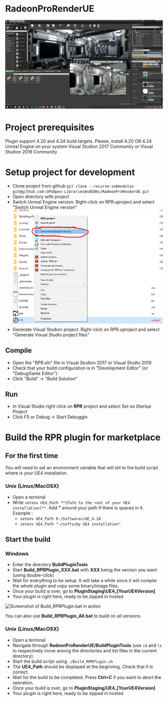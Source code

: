 # RadeonProRenderUE

![Image of Radeon Pro Render](Docs/hello_image.png)

# Project prerequisites

Plugin support 4.20 and 4.24 build targets. Please, install 4.20 OR 4.24 Unreal Engine on your system
Visual Studion 2017 Community or Visual  Studion 2019 Community

# Setup project for development

- Clone project from github 
`git clone --recurse-submodules git@github.com:GPUOpen-LibrariesAndSDKs/RadeonProRenderUE.git`
- Open directory with project
- Switch Unreal Engine version: Right-click on RPR.uproject and select "Switch Unreal Engine version"  ![Switch UE version](Docs/switch_ue_version.png)
- Generate Visual Studion project: Right-click on RPR.uproject and select "Generate Visual Studio project files"


## Compile

- Open the "RPR.sln" file in Visual Studion 2017 or Visual Studio 2019
- Check that your build configuration is in "Development Editor" (or "DebugGame Editor")
- Click "Build" -> "Build Solution"

## Run

- In Visual Studio right click on **RPR** project and select *Set as Startup Project*
- Click F5 or Debug -> Start Debuggin

# Build the RPR plugin for marketplace

## For the first time

You will need to set an environment variable that will tell to the build script where is your UE4 installation.

### Unix (Linux/MacOSX)

- Open a terminal
- Write `setenv UE4_Path **[Path to the root of your UE4 installation]**`. Add **"** around your path if there is spaces in it.<br>
Example :
	- `setenv UE4_Path D:/Softwares/UE_4.18`
	- `setenv UE4_Path "~/softs/my UE4 installation"`


## Start the build

### Windows

- Enter the directory **BuildPluginTools**
- Start **Build_RPRPlugin_XXX.bat** with **XXX** being the version you want (using double-click)
- Wait for everything to be setup. It will take a while since it will compile the whole plugin and copy some binary/image files.<br>
- Once your build is over, go to **PluginStaging\UE4_[YourUE4Version]**
- Your plugin is right here, ready to be zipped in hosted

![Screenshot of Build_RPRPlugin.bat in action](Medias/BuildRPRPlugin_Screenshot01.jpg "Build_RPRPlugin.bat in action")

You can also use **Build_RPRPlugin_All.bat** to build on all versions.


### Unix (Linux/MacOSX)

- Open a terminal
- Navigate through **RadeonProRenderUE/BuildPluginTools** (use `cd` and `ls` to respectively move among the directories and list files in the current directory).
- Start the build script using `./Build_RPRPlugin.sh`
- The **UE4_Path** should be displayed at the beginning. Check that it is correct.
- Wait for the build to be completed. Press **Ctrl+C** if you want to abort the operation.
- Once your build is over, go to **PluginStaging/UE4_[YourUE4Version]**
- Your plugin is right here, ready to be zipped in hosted
